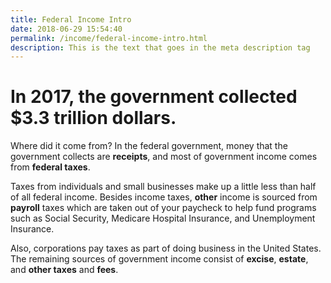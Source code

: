 ```yaml
---
title: Federal Income Intro
date: 2018-06-29 15:54:40
permalink: /income/federal-income-intro.html
description: This is the text that goes in the meta description tag
---
```

# In 2017, the government collected $3.3 trillion dollars.  

Where did it come from? In the federal government, money that the government collects are **receipts**, and most of government income comes from **federal taxes**.

Taxes from individuals and small businesses make up a little less than half of all federal income. Besides income taxes, **other** income is sourced from **payroll** taxes which are taken out of your paycheck to help fund programs such as Social Security, Medicare Hospital Insurance, and Unemployment Insurance.

Also, corporations pay taxes as part of doing business in the United States. The remaining sources of government income consist of **excise**, **estate**, and **other taxes** and **fees**.

<script src="../assets/income/intro.js" /> 
